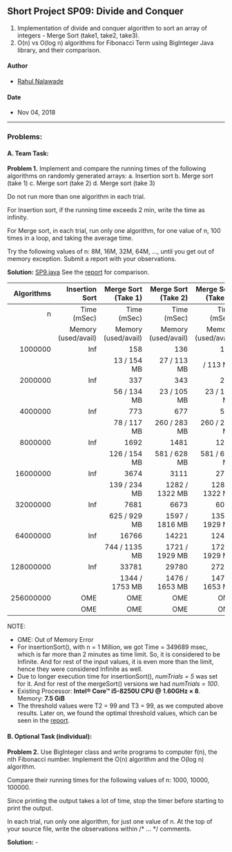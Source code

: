 ## Short Project SP09: Divide and Conquer
1. Implementation of divide and conquer algorithm to sort an array of integers - Merge Sort (take1, take2, take3). 
2. O(n) vs O(log n) algorithms for Fibonacci Term using BigInteger Java library, and their comparison. 

#### Author
* [Rahul Nalawade](https://github.com/rahul1947)

#### Date
* Nov 04, 2018

_______________________________________________________________________________
### Problems:

#### A. Team Task: 

**Problem 1.**
   Implement and compare the running times of the following algorithms on 
   randomly generated arrays: 
   a. Insertion sort 
   b. Merge sort (take 1)
   c. Merge sort (take 2) 
   d. Merge sort (take 3)
   
   Do not run more than one algorithm in each trial.
   
   For Insertion sort, if the running time exceeds 2 min, write the time as infinity.
   
   For Merge sort, in each trial, run only one algorithm, for one value of n, 100 times
   in a loop, and taking the average time. 
   
   Try the following values of n: 8M, 16M, 32M, 64M, ..., until you get out of memory exception.
   Submit a report with your observations.

**Solution:** [SP9.java](https://github.com/rahul1947/SP09-Divide-and-Conquer/blob/master/SP9.java) 
   See the [report](https://github.com/rahul1947/SP09-Divide-and-Conquer/blob/master/sp9.pdf) for comparison.


|  Algorithms  |      Insertion Sort | Merge Sort (Take 1) | Merge Sort (Take 2) | Merge Sort (Take 3) | 
|-------------:|--------------------:|--------------------:|--------------------:|--------------------:| 
|      n       |         Time (mSec) |         Time (mSec) |         Time (mSec) |         Time (mSec) |
|              | Memory (used/avail) | Memory (used/avail) | Memory (used/avail) | Memory (used/avail) |
|      1000000 |                 Inf |                 158 |                 136 |                 107 |
|              |                     |         13 / 154 MB |         27 / 113 MB |            / 113 MB |
|      2000000 |                 Inf |                 337 |                 343 |                 239 |
|              |                     |         56 / 134 MB |         23 / 105 MB |         23 / 105 MB |
|      4000000 |                 Inf |                 773 |                 677 |                 569 |
|              |                     |         78 / 117 MB |        260 / 283 MB |        260 / 283 MB |
|      8000000 |                 Inf |                1692 |                1481 |                1295 |
|              |                     |        126 / 154 MB |        581 / 628 MB |        581 / 628 MB |
|     16000000 |                 Inf |                3674 |                3111 |                2793 |
|              |                     |        139 / 234 MB |      1282 / 1322 MB |      1282 / 1322 MB |
|     32000000 |                 Inf |                7681 |                6673 |                6048 |
|              |                     |        625 / 929 MB |      1597 / 1816 MB |      1355 / 1929 MB |
|     64000000 |                 Inf |               16766 |               14221 |               12475 |
|              |                     |       744 / 1135 MB |      1721 / 1929 MB |      1721 / 1929 MB |
|    128000000 |                 Inf |               33781 |               29780 |               27254 |
|              |                     |      1344 / 1753 MB |      1476 / 1653 MB |      1476 / 1653 MB |
|    256000000 |                 OME |                 OME |                 OME |                 OME |
|              |                 OME |                 OME |                 OME |                 OME |

NOTE:
- OME: Out of Memory Error
- For insertionSort(), with n = 1 Million, we got Time = 349689 msec, which is far more than 2 minutes as time limit. So, it is considered to be Infinite. And for rest of the input values, it is even more than the limit, hence they were considered Infinite as well. 
- Due to longer execution time for insertionSort(), *numTrials = 5* was set for it. And for rest of the mergeSort() versions we had *numTrials = 100*.
- Existing Processor: **Intel® Core™ i5-8250U CPU @ 1.60GHz × 8**. 
  Memory: **7.5 GiB**
- The threshold values were T2 = 99 and T3 = 99, as we computed above results. Later on, we found the optimal threshold values, which can be seen in the [report](https://github.com/rahul1947/SP09-Divide-and-Conquer/blob/master/sp9.pdf). 


#### B. Optional Task (individual): 

**Problem 2.**
   Use BigInteger class and write programs to computer f(n), the nth Fibonacci number.
   Implement the O(n) algorithm and the O(log n) algorithm. 
   
   Compare their running times for the following values of n: 1000, 10000, 100000. 
   
   Since printing the output takes a lot of time, stop the timer before starting to print the output.
   
   In each trial, run only one algorithm, for just one value of n.
   At the top of your source file, write the observations within /* ... */ comments.

**Solution:** - 